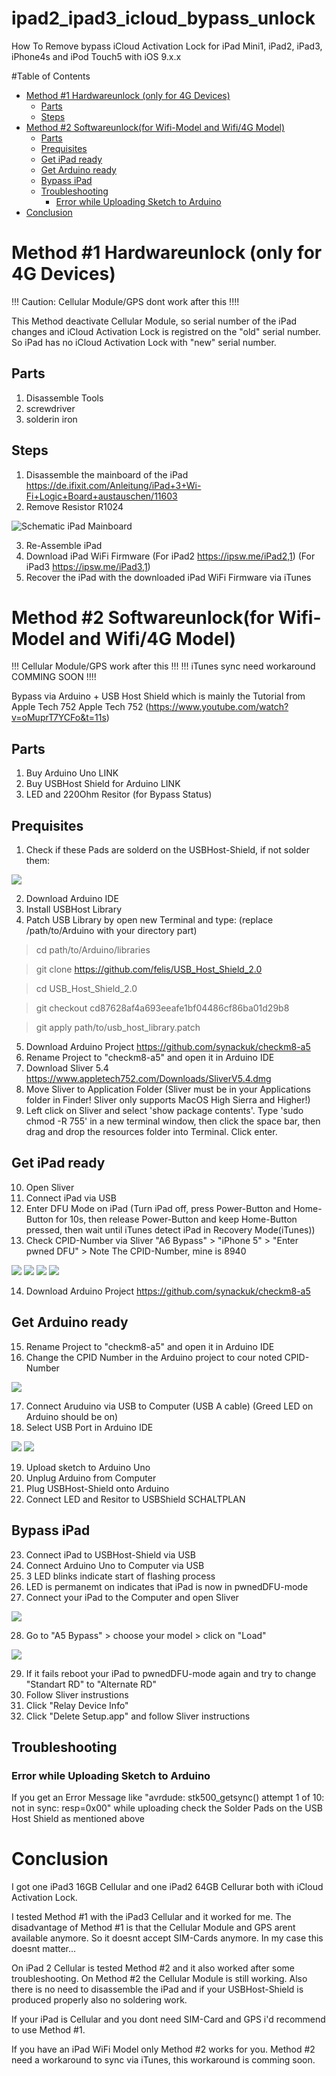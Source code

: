 # ipad2_ipad3_icloud_bypass_unlock
How To Remove bypass iCloud Activation Lock for iPad Mini1, iPad2, iPad3, iPhone4s and iPod Touch5 with iOS 9.x.x

#Table of Contents
- [Method #1 Hardwareunlock (only for 4G Devices)](#method--1-hardwareunlock--only-for-4g-devices-)
  * [Parts](#parts)
  * [Steps](#steps)
- [Method #2 Softwareunlock(for Wifi-Model and Wifi/4G Model)](#method--2-softwareunlock-for-wifi-model-and-wifi-4g-model-)
  * [Parts](#parts-1)
  * [Prequisites](#prequisites)
  * [Get iPad ready](#get-ipad-ready)
  * [Get Arduino ready](#get-arduino-ready)
  * [Bypass iPad](#bypass-ipad)
  * [Troubleshooting](#troubleshooting)
    + [Error while Uploading Sketch to Arduino](#error-while-uploading-sketch-to-arduino)
- [Conclusion](#conclusion)

# Method #1 Hardwareunlock (only for 4G Devices)
!!! Caution: Cellular Module/GPS dont work after this !!!!

This Method deactivate Cellular Module, so serial number of the iPad changes and iCloud Activation Lock is registred on the "old" serial number. So iPad has no iCloud Activation Lock with "new" serial number.
 ## Parts
 1) Disassemble Tools
 2) screwdriver
 3) solderin iron

## Steps
1) Disassemble the mainboard of the iPad https://de.ifixit.com/Anleitung/iPad+3+Wi-Fi+Logic+Board+austauschen/11603
2) Remove Resistor R1024

![Schematic iPad Mainboard](Pictures/sc-hardwareunlock.jpeg)

3) Re-Assemble iPad
4) Download iPad WiFi Firmware (For iPad2 https://ipsw.me/iPad2,1) (For iPad3 https://ipsw.me/iPad3,1)
5) Recover the iPad with the downloaded iPad WiFi Firmware via iTunes


# Method #2 Softwareunlock(for Wifi-Model and Wifi/4G Model)
!!! Cellular Module/GPS work after this !!!
!!! iTunes sync need workaround COMMING SOON !!!!

Bypass via Arduino + USB Host Shield which is mainly the Tutorial from Apple Tech 752
Apple Tech 752 (https://www.youtube.com/watch?v=oMuprT7YCFo&t=11s)

## Parts 
1) Buy Arduino Uno LINK
2) Buy USBHost Shield for Arduino LINK
3) LED and 220Ohm Resitor (for Bypass Status)

## Prequisites
1) Check if these Pads are solderd on the USBHost-Shield, if not solder them: 

![](Pictures/usb_host_shield_fix_small.jpg)

2) Download Arduino IDE
3) Install USBHost Library
4) Patch USB Library by open new Terminal and type: (replace /path/to/Arduino with your directory part)
> cd path/to/Arduino/libraries

> git clone https://github.com/felis/USB_Host_Shield_2.0

> cd USB_Host_Shield_2.0

> git checkout cd87628af4a693eeafe1bf04486cf86ba01d29b8

> git apply path/to/usb_host_library.patch

5) Download Arduino Project https://github.com/synackuk/checkm8-a5
6) Rename Project to "checkm8-a5" and open it in Arduino IDE
7) Download Sliver 5.4 https://www.appletech752.com/Downloads/SliverV5.4.dmg
8) Move Sliver to Application Folder (Sliver must be in your Applications folder in Finder! Sliver only supports MacOS High Sierra and Higher!)
9) Left click on Sliver and select 'show package contents'. Type 'sudo chmod -R 755' in a new terminal window, then click the space bar, then drag and drop the resources folder into Terminal. Click enter.

## Get iPad ready
10) Open Sliver
11) Connect iPad via USB
12) Enter DFU Mode on iPad (Turn iPad off, press Power-Button and Home-Button for 10s, then release Power-Button and keep Home-Button pressed, then wait until iTunes detect iPad in Recovery Mode(iTunes))
13) Check CPID-Number via Sliver "A6 Bypass" > "iPhone 5" > "Enter pwned DFU" > Note The CPID-Number, mine is 8940

![](Pictures/sc-sliver.png) ![](Pictures/sc-sliver2.png) ![](Pictures/sc-sliver3.png)
![](Pictures/sc-cpid.png)

14) Download Arduino Project https://github.com/synackuk/checkm8-a5

## Get Arduino ready 
15) Rename Project to "checkm8-a5" and open it in Arduino IDE
16) Change the CPID Number in the Arduino project to cour noted CPID-Number

![](Pictures/sc-ard-cpid.png)

17) Connect Aruduino via USB to Computer (USB A cable) (Greed LED on Arduino should be on)
18) Select USB Port in Arduino IDE

![](Pictures/sc-ard-model.png)
![](Pictures/sc-ard-port.png)

19) Upload sketch to Arduino Uno
20) Unplug Arduino from Computer
21) Plug USBHost-Shield onto Arduino
22) Connect LED and Resitor to USBShield SCHALTPLAN

## Bypass iPad
23) Connect iPad to USBHost-Shield via USB
24) Connect Arduino Uno to Computer via USB
25) 3 LED blinks indicate start of flashing process
26) LED is permanemt on indicates that iPad is now in pwnedDFU-mode
27) Connect your iPad to the Computer and open Sliver

![](Pictures/sc-sliver.png)

28) Go to "A5 Bypass" > choose your model > click on "Load"

![](Pictures/sc-sliver3.png)

29) If it fails reboot your iPad to pwnedDFU-mode again and try to change "Standart RD" to "Alternate RD" 
30) Follow Sliver instrustions
31) Click "Relay Device Info"
32) Click "Delete Setup.app" and follow Sliver instructions

## Troubleshooting 
### Error while Uploading Sketch to Arduino
If you get an Error Message like "avrdude: stk500_getsync() attempt 1 of 10: not in sync: resp=0x00" while uploading check the Solder Pads on the USB Host Shield as mentioned above

# Conclusion
I got one iPad3 16GB Cellular and one iPad2 64GB Cellurar both with iCloud Activation Lock.

I tested Method #1 with the iPad3 Cellular and it worked for me. The disadvantage of Method #1 is that the Cellular Module and GPS arent available anymore. So it doesnt accept SIM-Cards anymore. In my case this doesnt matter...

On iPad 2 Cellular is tested Method #2 and it also worked after some troubleshooting. On Method #2 the Cellular Module is still working. Also there is no need to disassemble the iPad and if your USBHost-Shield is produced properly also no soldering work.

If your iPad is Cellular and you dont need SIM-Card and GPS i'd recommend to use Method #1.

If you have an iPad WiFi Model only Method #2 works for you. Method #2 need a workaround to sync via iTunes, this workaround is comming soon.





